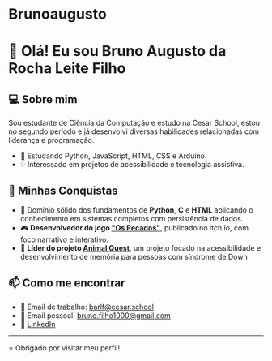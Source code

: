 # Brunoaugusto

# 👋 Olá! Eu sou Bruno Augusto da Rocha Leite Filho

## 💻 Sobre mim
Sou estudante de Ciência da Computação e estudo na Cesar School, estou no segundo período e já desenvolvi diversas habilidades relacionadas com liderança e programação.

- 📖 Estudando Python, JavaScript, HTML, CSS e Arduino.
- 💡 Interessado em projetos de acessibilidade e tecnologia assistiva.

## 🚀 Minhas Conquistas
- 🧠 Domínio sólido dos fundamentos de **Python**, **C** e **HTML** aplicando o conhecimento em sistemas completos com persistência de dados.
- 🎮 **Desenvolvedor do jogo ["Os Pecados"](https://bruno2408.itch.io/os-pecados)**, publicado no itch.io, com foco narrativo e interativo.
- 🥇 **Líder do projeto [Animal Quest](https://github.com/BrunoAU/Animal-Quest)**, um projeto focado na acessibilidade e desenvolvimento de memória para pessoas com síndrome de Down

## 📫 Como me encontrar
- 📧 Email de trabalho: barlf@cesar.school
- 📧 Email pessoal: bruno.filho1000@gmail.com
- 💼 [LinkedIn](https://www.linkedin.com/in/bruno-augusto-376946355/)

---

⭐️ Obrigado por visitar meu perfil!
